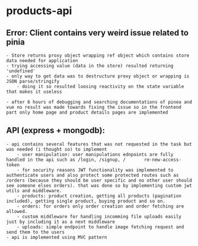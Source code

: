 # products-api

## Error: Client contains very weird issue related to pinia
    - Store returns proxy object wrapping ref object which contains store data needed for application
    - trying accessing value (data in the store) resulted returning 'undefined'
    - only way to get data was to destructure proxy object or wrapping is JSON parse/stringify
        - doing it so resulted loosing reactivity on the state variable that makes it useless
    
    - after 6 hours of debugging and searching documentations of pinea and vue no result was made towards fixing the issue so in the frontend part only home page and product details pages are implemented

## API (express + mongodb): 
    - api contains several features that was not requested in the task but was needed (i thought so) to implement
        - user manipulation: user manipulations ednpoints are fully handled in the api such as /login, /signup, /       re-new-access-token
        - for security reasons JWT functionality was implemented to authenticate users and also protect some protected routes such as /orders (because they should be user specific and no other user should see someone elses orders). that was done so by implementing custom jwt utils and middleware.
        - products: product creation, getting all products (pagination included), getting single product, buying product and so on.
        - orders: for orders only order creation and order fetching are allowed. 
        - custom middleware for handling incomming file uploads easily just by including it as a next middleware
        - uploads: simple endpoint to handle image fetching request and send them to the users
    - api is implemented using MVC pattern